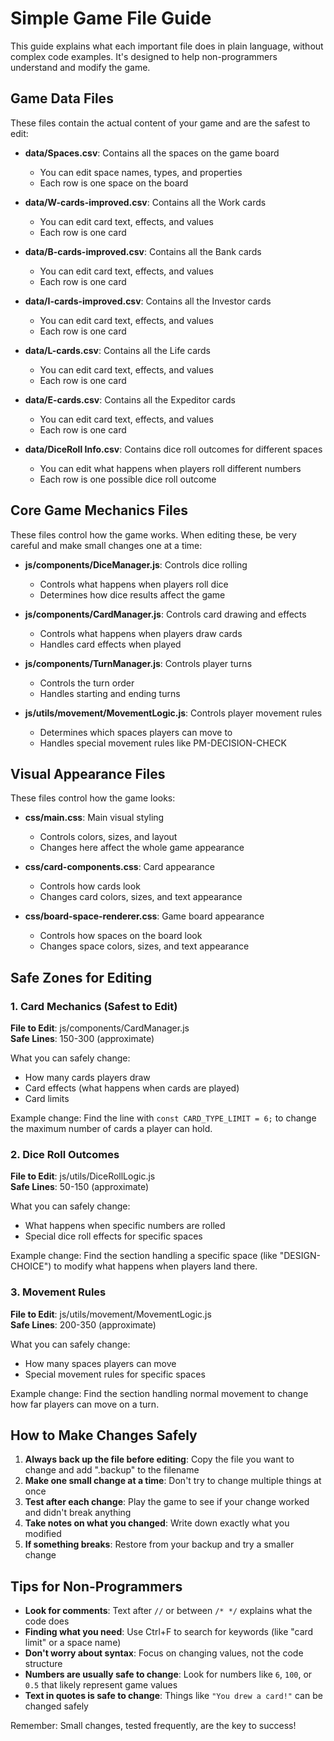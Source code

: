 # Simple Game File Guide

This guide explains what each important file does in plain language, without complex code examples. It's designed to help non-programmers understand and modify the game.

## Game Data Files

These files contain the actual content of your game and are the safest to edit:

- **data/Spaces.csv**: Contains all the spaces on the game board
  - You can edit space names, types, and properties
  - Each row is one space on the board

- **data/W-cards-improved.csv**: Contains all the Work cards
  - You can edit card text, effects, and values
  - Each row is one card

- **data/B-cards-improved.csv**: Contains all the Bank cards
  - You can edit card text, effects, and values
  - Each row is one card

- **data/I-cards-improved.csv**: Contains all the Investor cards
  - You can edit card text, effects, and values
  - Each row is one card

- **data/L-cards.csv**: Contains all the Life cards
  - You can edit card text, effects, and values
  - Each row is one card

- **data/E-cards.csv**: Contains all the Expeditor cards
  - You can edit card text, effects, and values
  - Each row is one card

- **data/DiceRoll Info.csv**: Contains dice roll outcomes for different spaces
  - You can edit what happens when players roll different numbers
  - Each row is one possible dice roll outcome

## Core Game Mechanics Files

These files control how the game works. When editing these, be very careful and make small changes one at a time:

- **js/components/DiceManager.js**: Controls dice rolling
  - Controls what happens when players roll dice
  - Determines how dice results affect the game

- **js/components/CardManager.js**: Controls card drawing and effects
  - Controls what happens when players draw cards
  - Handles card effects when played

- **js/components/TurnManager.js**: Controls player turns
  - Controls the turn order
  - Handles starting and ending turns

- **js/utils/movement/MovementLogic.js**: Controls player movement rules
  - Determines which spaces players can move to
  - Handles special movement rules like PM-DECISION-CHECK

## Visual Appearance Files

These files control how the game looks:

- **css/main.css**: Main visual styling
  - Controls colors, sizes, and layout
  - Changes here affect the whole game appearance

- **css/card-components.css**: Card appearance
  - Controls how cards look
  - Changes card colors, sizes, and text appearance

- **css/board-space-renderer.css**: Game board appearance
  - Controls how spaces on the board look
  - Changes space colors, sizes, and text appearance

## Safe Zones for Editing

### 1. Card Mechanics (Safest to Edit)

**File to Edit**: js/components/CardManager.js  
**Safe Lines**: 150-300 (approximate)

What you can safely change:
- How many cards players draw
- Card effects (what happens when cards are played)
- Card limits

Example change: Find the line with `const CARD_TYPE_LIMIT = 6;` to change the maximum number of cards a player can hold.

### 2. Dice Roll Outcomes

**File to Edit**: js/utils/DiceRollLogic.js  
**Safe Lines**: 50-150 (approximate)

What you can safely change:
- What happens when specific numbers are rolled
- Special dice roll effects for specific spaces

Example change: Find the section handling a specific space (like "DESIGN-CHOICE") to modify what happens when players land there.

### 3. Movement Rules

**File to Edit**: js/utils/movement/MovementLogic.js  
**Safe Lines**: 200-350 (approximate)

What you can safely change:
- How many spaces players can move
- Special movement rules for specific spaces

Example change: Find the section handling normal movement to change how far players can move on a turn.

## How to Make Changes Safely

1. **Always back up the file before editing**: Copy the file you want to change and add ".backup" to the filename
2. **Make one small change at a time**: Don't try to change multiple things at once
3. **Test after each change**: Play the game to see if your change worked and didn't break anything
4. **Take notes on what you changed**: Write down exactly what you modified
5. **If something breaks**: Restore from your backup and try a smaller change

## Tips for Non-Programmers

- **Look for comments**: Text after `//` or between `/* */` explains what the code does
- **Finding what you need**: Use Ctrl+F to search for keywords (like "card limit" or a space name)
- **Don't worry about syntax**: Focus on changing values, not the code structure
- **Numbers are usually safe to change**: Look for numbers like `6`, `100`, or `0.5` that likely represent game values
- **Text in quotes is safe to change**: Things like `"You drew a card!"` can be changed safely

Remember: Small changes, tested frequently, are the key to success!
